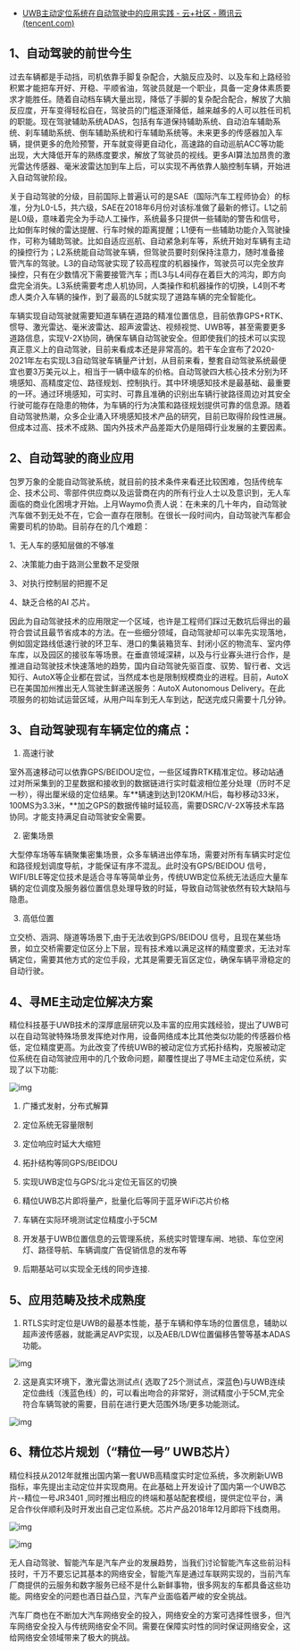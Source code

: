 - [UWB主动定位系统在自动驾驶中的应用实践 - 云+社区 - 腾讯云 (tencent.com)](https://cloud.tencent.com/developer/news/370534)

## 1、自动驾驶的前世今生

过去车辆都是手动挡，司机依靠手脚复杂配合，大脑反应及时、以及车和上路经验积累才能把车开好、开稳、平顺省油，驾驶员就是一个职业，具备一定身体素质要求才能胜任。随着自动档车辆大量出现，降低了手脚的复杂配合配合，解放了大脑反应度，开车变得轻松自在，驾驶员的门槛逐渐降低，越来越多的人可以胜任司机的职能。现在驾驶辅助系统ADAS，包括有车道保持辅助系统、自动泊车辅助系统、刹车辅助系统、倒车辅助系统和行车辅助系统等。未来更多的传感器加入车辆，提供更多的危险预警，开车就变得更自动化，高速路的自动巡航ACC等功能出现，大大降低开车的熟练度要求，解放了驾驶员的视线。更多AI算法加昂贵的激光雷达传感器、毫米波雷达加到车上后，可以实现不再依靠人脑控制车辆，开始进入自动驾驶阶段。

关于自动驾驶的分级，目前国际上普遍认可的是SAE（国际汽车工程师协会）的标准，分为L0-L5，共六级，SAE在2018年6月份对该标准做了最新的修订。L1之前是L0级，意味着完全为手动人工操作，系统最多只提供一些辅助的警告和信号，比如倒车时候的雷达提醒、行车时候的距离提醒；L1便有一些辅助功能介入驾驶操作，可称为辅助驾驶。比如自适应巡航、自动紧急刹车等，系统开始对车辆有主动的操控行为；L2系统能自动驾驶车辆，但驾驶员要时刻保持注意力，随时准备接管汽车的驾驶。L3的自动驾驶实现了较高程度的机器操作，驾驶员可以完全放弃操控，只有在少数情况下需要接管汽车；而L3与L4间存在着巨大的鸿沟，即方向盘完全消失。L3系统需要考虑人机协同，人类操作和机器操作的切换，L4则不考虑人类介入车辆的操作，到了最高的L5就实现了道路车辆的完全智能化。

车辆实现自动驾驶就需要知道车辆在道路的精准位置信息，目前依靠GPS+RTK、惯导、激光雷达、毫米波雷达、超声波雷达、视频视觉、UWB等，甚至需要更多道路信息，实现V-2X协同，确保车辆自动驾驶安全。但即使我们的技术可以实现真正意义上的自动驾驶，目前来看成本还是非常高的。若干车企宣布了2020-2021年左右实现L3自动驾驶车辆量产计划，从目前来看，整套自动驾驶系统最便宜也要3万美元以上，相当于一辆中级车的价格。自动驾驶四大核心技术分别为环境感知、高精度定位、路径规划、控制执行。其中环境感知技术是最基础、最重要的一环。通过环境感知，可实时、可靠且准确的识别出车辆行驶路径周边对其安全行驶可能存在隐患的物体，为车辆的行为决策和路径规划提供可靠的信息源。随着自动驾驶热潮，众多企业涌入环境感知技术产品的研究，目前已取得阶段性进展。但成本过高、技术不成熟、国内外技术产品差距大仍是阻碍行业发展的主要因素。

## 2、自动驾驶的商业应用

包罗万象的全能自动驾驶系统，就目前的技术条件来看还比较困难，包括传统车企、技术公司、零部件供应商以及运营商在内的所有行业人士以及意识到，无人车面临的商业化困境才开始。上月Waymo负责人说：在未来的几十年内，自动驾驶汽车做不到无处不在，它会一直存在限制。在很长一段时间内，自动驾驶汽车都会需要司机的协助。目前存在的几个难题：

1、无人车的感知层做的不够准

2、决策能力由于路测公里数不足受限

3、对执行控制层的把握不足

4、缺乏合格的AI 芯片。

因此为自动驾驶技术的应用限定一个区域，也许是工程师们踩过无数坑后得出的最符合尝试且最节省成本的方法。在一些细分领域，自动驾驶却可以率先实现落地，例如固定路线低速行驶的环卫车、港口的集装箱货车、封闭小区的物流车、室内停车库，以及园区的接驳车等场景。在垂直领域深耕，以及与行业寡头进行合作，是推进自动驾驶技术快速落地的趋势，国内自动驾驶先驱百度、驭势、智行者、文远知行、AutoX等企业都在尝试，当然成本也是限制规模商业的进程。目前，AutoX已在美国加州推出无人驾驶生鲜递送服务：AutoX Autonomous Delivery。在此项服务的初始试运营区域，从用户叫车到无人车到达，配送完成只需要十几分钟。

## 3、自动驾驶现有车辆定位的痛点：

1. 高速行驶

室外高速移动可以依靠GPS/BEIDOU定位，一些区域靠RTK精准定位。移动站通过对所采集到的卫星数据和接收到的数据链进行实时载波相位差分处理（历时不足一秒），得出厘米级的定位结果。车**辆速到达到120KM/H后，每秒移动33米，100MS为3.3米，**加之GPS的数据传输时延较高，需要DSRC/V-2X等技术车路协同。才能支持满足自动驾驶安全需要。

2. 密集场景

大型停车场等车辆聚集密集场景，众多车辆进出停车场，需要对所有车辆实时定位和路径规划调度导航，才能保证有序不混乱。此时没有GPS/BEIDOU 信号，WIFI/BLE等定位技术是适合寻车等简单业务，传统UWB定位系统无法适应大量车辆的定位调度及服务器位置信息处理导致的时延，导致自动驾驶依然有较大缺陷与隐患。

3. 高低位置

立交桥、涵洞、隧道等场景下,由于无法收到GPS/BEIDOU 信号，且现在某些场景，如立交桥需要定位区分上下层，现有技术难以满足这样的精度要求，无法对车辆定位，需要其他方式的定位手段，尤其是需要无盲区定位，确保车辆平滑稳定的自动行驶。

## 4、寻ME主动定位解决方案

精位科技基于UWB技术的深厚底层研究以及丰富的应用实践经验，提出了UWB可以在自动驾驶特殊场景发挥绝对作用，设备网络成本比其他类似功能的传感器价格低，定位精度更高。为此改变了传统UWB的被动定位方式拓扑结构，克服被动定位系统在自动驾驶应用中的几个致命问题，颠覆性提出了寻ME主动定位系统，实现了以下功能:

![img](https://ask.qcloudimg.com/http-save/developer-news/gvry28dvs9.jpeg?imageView2/2/w/1620)

1. 广播式发射，分布式解算

2. 定位系统无容量限制

3. 定位响应时延大大缩短

4. 拓扑结构等同GPS/BEIDOU

5. 实现UWB定位与GPS/北斗定位无盲区的切换

6. 精位UWB芯片即将量产，批量化后等同于蓝牙WiFi芯片价格

7. 车辆在实际环境测试定位精度小于5CM

8. 开发基于UWB位置信息的云管理系统，系统实时管理车闸、地锁、车位空闲灯、路径导航、车辆调度广告促销信息的发布等

9. 后期基站可以实现全无线的同步连接.

## 5、应用范畴及技术成熟度

1. RTLS实时定位是UWB的最基本性能，基于车辆和停车场的位置信息，辅助以超声波传感器，就能满足AVP实现，以及AEB/LDW位置偏移告警等基本ADAS功能。

![img](https://ask.qcloudimg.com/http-save/developer-news/x2dnqofikj.jpeg?imageView2/2/w/1620)

2. 这是真实环境下，激光雷达测试点( 选取了25个测试点，深蓝色)与UWB连续定位曲线（浅蓝色线）的，可以看出吻合的非常好，测试精度小于5CM,完全符合车辆驾驶的需要，目前在进行更大范围外场/更多功能测试。

![img](https://ask.qcloudimg.com/http-save/developer-news/jgqkuj4dmt.jpeg?imageView2/2/w/1620)

## 6、精位芯片规划（“精位一号” UWB芯片）

精位科技从2012年就推出国内第一套UWB高精度实时定位系统，多次刷新UWB指标，率先提出主动定位并实现商用。在此基础上开发设计了国内第一个UWB芯片--精位一号JR3401 ,同时推出相应的终端和基站配套模组，提供定位平台，满足合作伙伴顺利及时开发出自己定位系统。芯片产品2018年12月即将下线商用。

![img](https://ask.qcloudimg.com/http-save/developer-news/zzjampw13s.jpeg?imageView2/2/w/1620)

![img](https://ask.qcloudimg.com/http-save/developer-news/cfd4y67guq.jpeg?imageView2/2/w/1620)

无人自动驾驶、智能汽车是汽车产业的发展趋势，当我们讨论智能汽车这些前沿科技时，千万不要忘记其基本的网络安全，智能汽车是通过车联网实现的，当前汽车厂商提供的云服务和数字服务已经不是什么新鲜事物，很多网友的车都具备这些功能。网络安全的问题也酒日益凸显，汽车产业面临着严峻的安全挑战。

汽车厂商也在不断加大汽车网络安全的投入，网络安全的方案可选择性很多，但汽车网络安全投入与传统网络安全不同。需要在保障实时性的同时保证网络安全，这给网络安全领域带来了极大的挑战。